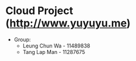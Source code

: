 # Cloud Project (http://www.yuyuyu.me)

* Group:
  * Leung Chun Wa - 11489838
  * Tang Lap Man - 11287675
